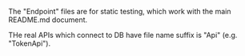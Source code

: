 The "Endpoint" files are for static testing, which work with the main README.md document.

THe real APIs which connect to DB have file name suffix is "Api" (e.g. "TokenApi").
